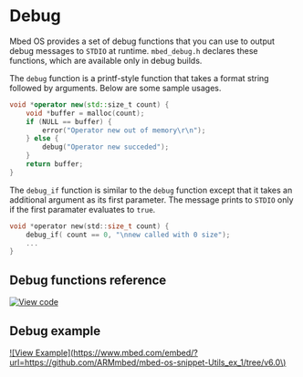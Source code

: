 # Debug

Mbed OS provides a set of debug functions that you can use to output debug messages to `STDIO` at runtime. `mbed_debug.h` declares these functions, which are available only in debug builds.

The `debug` function is a printf-style function that takes a format string followed by arguments. Below are some sample usages.

```CPP TODO
void *operator new(std::size_t count) {
    void *buffer = malloc(count);
    if (NULL == buffer) {
        error("Operator new out of memory\r\n");
    } else {
        debug("Operator new succeded");
    }
    return buffer;
}
```

The `debug_if` function is similar to the `debug` function except that it takes an additional argument as its first parameter. The message prints to `STDIO` only if the first paramater evaluates to `true`.

```C TODO
void *operator new(std::size_t count) {
    debug_if( count == 0, "\nnew called with 0 size");
    ...
}
```

## Debug functions reference

[![View code](https://www.mbed.com/embed/?type=library)](https://os.mbed.com/docs/mbed-os/development/mbed-os-api-doxy/mbed__debug_8h_source.html)

## Debug example

[![View Example](https://www.mbed.com/embed/?url=https://github.com/ARMmbed/mbed-os-snippet-Utils_ex_1/tree/v6.0\)](https://github.com/ARMmbed/mbed-os-snippet-Utils_ex_1/blob/v6.0/main.cpp)
